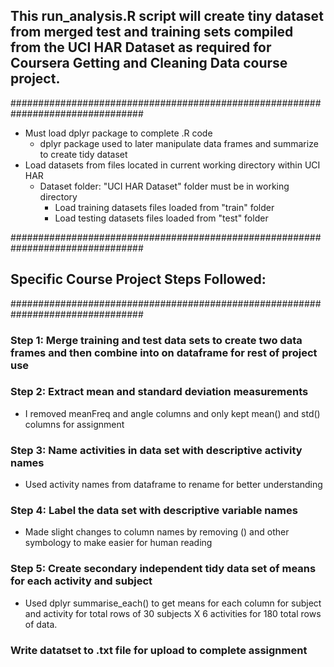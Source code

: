 ## This run_analysis.R script will create tiny dataset from merged test and training sets compiled from the UCI HAR Dataset as required for Coursera Getting and Cleaning Data course project.
################################################################################
* Must load dplyr package to complete .R code
  * dplyr package used to later manipulate data frames and summarize to create tidy dataset
* Load datasets from files located in current working directory within UCI HAR
  * Dataset folder: "UCI HAR Dataset" folder must be in working directory
    * Load training datasets files loaded from "train" folder
    * Load testing datasets files loaded from "test" folder

################################################################################
## Specific Course Project Steps Followed: ##
################################################################################

### Step 1: Merge training and test data sets to create two data frames and then combine into on dataframe for rest of project use
### Step 2: Extract mean and standard deviation measurements 
* I removed meanFreq and angle columns and only kept mean() and std() columns for assignment
### Step 3: Name activities in data set with descriptive activity names
* Used activity names from dataframe to rename for better understanding
### Step 4: Label the data set with descriptive variable names
* Made slight changes to column names by removing () and other symbology to make easier for human reading
### Step 5: Create secondary independent tidy data set of means for each activity and subject
* Used dplyr summarise_each() to get means for each column for subject and activity for total rows of 30 subjects X 6 activities for 180 total rows of data.
### Write datatset to .txt file for upload to complete assignment